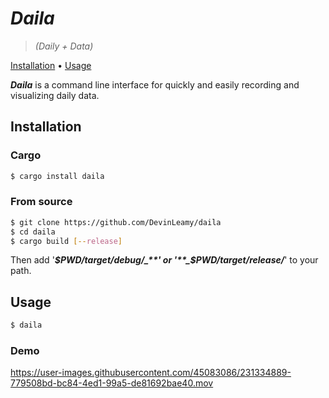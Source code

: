 # _Daila_

> _(Daily + Data)_

<p>
  <a href="#installation">Installation</a> •
  <a href="#usage">Usage</a> 
</p>

**_Daila_** is a command line interface for quickly and easily recording and visualizing daily data.

## Installation

### Cargo

```bash
$ cargo install daila
```

### From source

```bash
$ git clone https://github.com/DevinLeamy/daila
$ cd daila
$ cargo build [--release]
```

Then add '**_$PWD/target/debug/_**' or '**_$PWD/target/release/_**' to your path.

## Usage

```bash
$ daila
```

### Demo

https://user-images.githubusercontent.com/45083086/231334889-779508bd-bc84-4ed1-99a5-de81692bae40.mov
